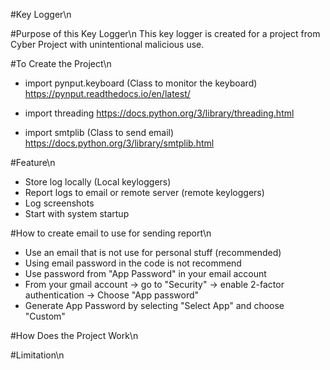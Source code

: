 #Key Logger\n

#Purpose of this Key Logger\n
This key logger is created for a project from Cyber Project with unintentional malicious use.

#To Create the Project\n

- import pynput.keyboard (Class to monitor the keyboard)
https://pynput.readthedocs.io/en/latest/

- import threading 
https://docs.python.org/3/library/threading.html

- import smtplib (Class to send email)
https://docs.python.org/3/library/smtplib.html

#Feature\n
- Store log locally (Local keyloggers)
- Report logs to email or remote server (remote keyloggers)
- Log screenshots
- Start with system startup

#How to create email to use for sending report\n
- Use an email that is not use for personal stuff (recommended)
- Using email password in the code is not recommend
- Use password from "App Password" in your email account
- From your gmail account -> go to "Security" -> enable 2-factor authentication -> Choose "App password"
- Generate App Password by selecting "Select App" and choose "Custom"

#How Does the Project Work\n

#Limitation\n
